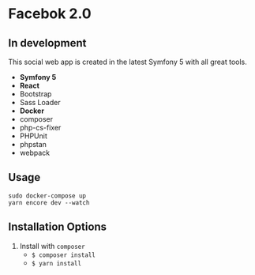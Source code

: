 # Facebok 2.0

## In development

This social web app is created in the latest Symfony 5 with all great tools.

* **Symfony 5**
* **React**
* Bootstrap
* Sass Loader 
* **Docker**
* composer
* php-cs-fixer
* PHPUnit
* phpstan
* webpack

**Usage**
---

```
sudo docker-compose up
yarn encore dev --watch
```

**Installation Options**
---

1. Install with `composer`
    + `$ composer install`
    + `$ yarn install`
    
